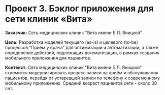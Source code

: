 # Проект 3. Бэклог приложения для сети клиник «Вита»

**Заказчик:** Сеть медицинских клиник "Вита имени Е.Л. Яницкой"

**Цель:** Разработка моделей текущего (as-is) и целевого (to-be) процессов "Приём у врача" для оптимизации и автоматизации, а также определение действий, подлежащих автоматизации, в рамках создания мобильного приложения для пациентов.

**Контекст:** Сеть медицинских клиник "Вита имени Е.Л. Яницкой" стремится модернизировать процесс записи на приём и обслуживания пациентов, перейдя от устаревшей записи по телефону к современному мобильному приложению. Средний возраст пациентов сети - около 30 лет.




